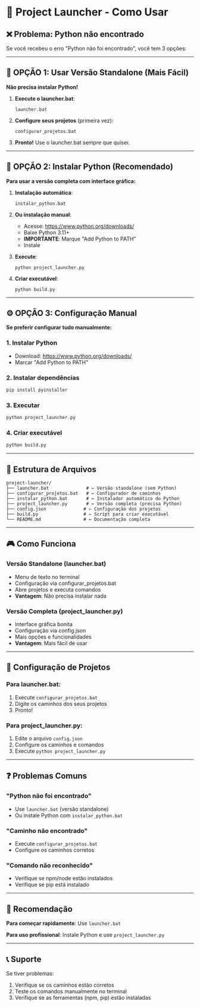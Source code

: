# 🚀 Project Launcher - Como Usar

## ❌ Problema: Python não encontrado

Se você recebeu o erro "Python não foi encontrado", você tem 3 opções:

---

## 🎯 **OPÇÃO 1: Usar Versão Standalone (Mais Fácil)**

**Não precisa instalar Python!**

1. **Execute o launcher.bat**:
   ```
   launcher.bat
   ```

2. **Configure seus projetos** (primeira vez):
   ```
   configurar_projetos.bat
   ```

3. **Pronto!** Use o launcher.bat sempre que quiser.

---

## 🐍 **OPÇÃO 2: Instalar Python (Recomendado)**

**Para usar a versão completa com interface gráfica:**

1. **Instalação automática**:
   ```
   instalar_python.bat
   ```

2. **Ou instalação manual**:
   - Acesse: https://www.python.org/downloads/
   - Baixe Python 3.11+
   - **IMPORTANTE**: Marque "Add Python to PATH"
   - Instale

3. **Execute**:
   ```
   python project_launcher.py
   ```

4. **Criar executável**:
   ```
   python build.py
   ```

---

## ⚙️ **OPÇÃO 3: Configuração Manual**

**Se preferir configurar tudo manualmente:**

### 1. Instalar Python
- Download: https://www.python.org/downloads/
- Marcar "Add Python to PATH"

### 2. Instalar dependências
```cmd
pip install pyinstaller
```

### 3. Executar
```cmd
python project_launcher.py
```

### 4. Criar executável
```cmd
python build.py
```

---

## 📁 **Estrutura de Arquivos**

```
project-launcher/
├── launcher.bat              # ← Versão standalone (sem Python)
├── configurar_projetos.bat   # ← Configurador de caminhos
├── instalar_python.bat       # ← Instalador automático do Python
├── project_launcher.py       # ← Versão completa (precisa Python)
├── config.json              # ← Configuração dos projetos
├── build.py                 # ← Script para criar executável
└── README.md                # ← Documentação completa
```

---

## 🎮 **Como Funciona**

### Versão Standalone (launcher.bat)
- Menu de texto no terminal
- Configuração via configurar_projetos.bat
- Abre projetos e executa comandos
- **Vantagem**: Não precisa instalar nada

### Versão Completa (project_launcher.py)
- Interface gráfica bonita
- Configuração via config.json
- Mais opções e funcionalidades
- **Vantagem**: Mais fácil de usar

---

## 🔧 **Configuração de Projetos**

### Para launcher.bat:
1. Execute `configurar_projetos.bat`
2. Digite os caminhos dos seus projetos
3. Pronto!

### Para project_launcher.py:
1. Edite o arquivo `config.json`
2. Configure os caminhos e comandos
3. Execute `python project_launcher.py`

---

## ❓ **Problemas Comuns**

### "Python não foi encontrado"
- Use `launcher.bat` (versão standalone)
- Ou instale Python com `instalar_python.bat`

### "Caminho não encontrado"
- Execute `configurar_projetos.bat`
- Configure os caminhos corretos

### "Comando não reconhecido"
- Verifique se npm/node estão instalados
- Verifique se pip está instalado

---

## 🎯 **Recomendação**

**Para começar rapidamente**: Use `launcher.bat`

**Para uso profissional**: Instale Python e use `project_launcher.py`

---

## 📞 **Suporte**

Se tiver problemas:
1. Verifique se os caminhos estão corretos
2. Teste os comandos manualmente no terminal
3. Verifique se as ferramentas (npm, pip) estão instaladas
